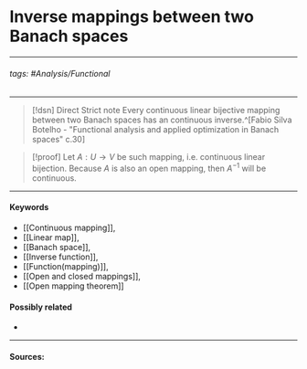 # Inverse mappings between two Banach spaces
***
###### tags: #Analysis/Functional  
***
>[!dsn] Direct Strict note
>Every continuous linear bijective mapping between two Banach spaces has an continuous inverse.^[Fabio Silva Botelho - "Functional analysis and applied optimization in Banach spaces" c.30]

>[!proof]
>Let $A:U\to V$ be such mapping, i.e. continuous linear bijection. Because $A$ is also an open mapping, then $A^{-1}$ will be continuous.
***
#### Keywords
- [[Continuous mapping]],
- [[Linear map]],
- [[Banach space]],
- [[Inverse function]],
- [[Function(mapping)]],
- [[Open and closed mappings]],
- [[Open mapping theorem]]
#### Possibly related
- 
***
#### Sources: